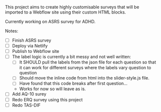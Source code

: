 This project aims to create highly customisable surveys that will be imported to a Webflow site using their custom HTML blocks.

Currently working on ASRS survey for ADHD.


Notes:
- [ ] Finish ASRS survey
- [ ] Deploy via Netlify
- [ ] Publish to Webflow site
- [ ] The label logic is currently a bit messy and not well written:
    - [ ] It SHOULD pull the labels from the json file for each question so that it can work for different surveys where the labels vary question to question
    - [ ] Should move the inline code from html into the slider-style.js file.
    - [ ] Have found that this code breaks after first question...
    - Works for now so will leave as is.
- [ ] Add AQ-10 surey
- [ ] Redo ERQ survey using this project
- [ ] Redo TAS-DIF